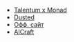 - [Talentum x Monad](https://monad.talentum.id/)
- [Dusted](https://www.dusted.app/rewards)
- [Офф. сайт](https://testnet.monad.xyz/)
- [AICraft](https://aicraft.fun/projects/fizen?ref=5FOIIIOADW)
